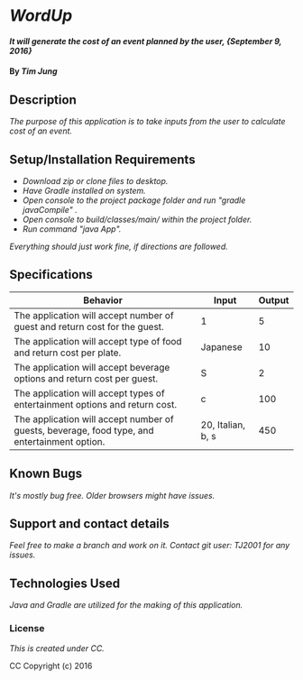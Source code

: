 # _WordUp_

#### _It will generate the cost of an event planned by the user, {September 9, 2016}_

#### By _**Tim Jung**_

## Description

_The purpose of this application is to take inputs from the user to calculate cost of an event._

## Setup/Installation Requirements

* _Download zip or clone files to desktop._
* _Have Gradle installed on system._
* _Open console to the project package folder and run "gradle javaCompile" ._
* _Open console to build/classes/main/ within the project folder._
* _Run command "java App"._

_Everything should just work fine, if directions are followed._

## Specifications

|Behavior|Input|Output|
|---|---|---|
|The application will accept number of guest and return cost for the guest.| 1 | 5 |
|The application will accept type of food and return cost per plate. | Japanese | 10 |
|The application will accept beverage options and return cost per guest. | S | 2 |
|The application will accept types of entertainment options and return cost. | c | 100 |
|The application will accept number of guests, beverage, food type, and entertainment option. | 20, Italian, b, s | 450 |

## Known Bugs

_It's mostly bug free. Older browsers might have issues._

## Support and contact details

_Feel free to make a branch and work on it. Contact git user: TJ2001 for any issues._

## Technologies Used

_Java and Gradle are utilized for the making of this application._

### License

*This is created under CC.*

CC Copyright (c) 2016
